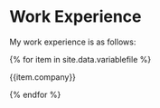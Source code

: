 # Work Experience

My work experience is as follows:

{% for item in site.data.variablefile %}

{{item.company}}

{% endfor %}
